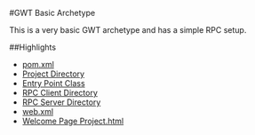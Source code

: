 #GWT Basic Archetype

This is a very basic GWT archetype and has a simple RPC setup. 

##Highlights
* [pom.xml](https://github.com/branflake2267/Archetypes/blob/master/archetypes/gwt-basic/pom.xml)
* [Project Directory](https://github.com/branflake2267/Archetypes/tree/master/archetypes/gwt-basic/src/main/java/org/gonevertical/project)
* [Entry Point Class](https://github.com/branflake2267/Archetypes/blob/master/archetypes/gwt-basic/src/main/java/org/gonevertical/project/client/ProjectEntryPoint.java)
* [RPC Client Directory](https://github.com/branflake2267/Archetypes/tree/master/archetypes/gwt-basic/src/main/java/org/gonevertical/project/client/rpc)
* [RPC Server Directory](https://github.com/branflake2267/Archetypes/blob/master/archetypes/gwt-basic/src/main/java/org/gonevertical/project/server/rpc/RpcServiceImpl.java)
* [web.xml](https://github.com/branflake2267/Archetypes/blob/master/archetypes/gwt-basic/src/main/webapp/WEB-INF/web.xml)
* [Welcome Page Project.html](https://github.com/branflake2267/Archetypes/blob/master/archetypes/gwt-basic/src/main/webapp/Project.html)
